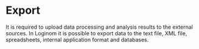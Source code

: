 # Export

It is required to upload data processing and analysis results to the external sources. In Loginom it is possible to export data to the text file, XML file, spreadsheets, internal application format and databases.
